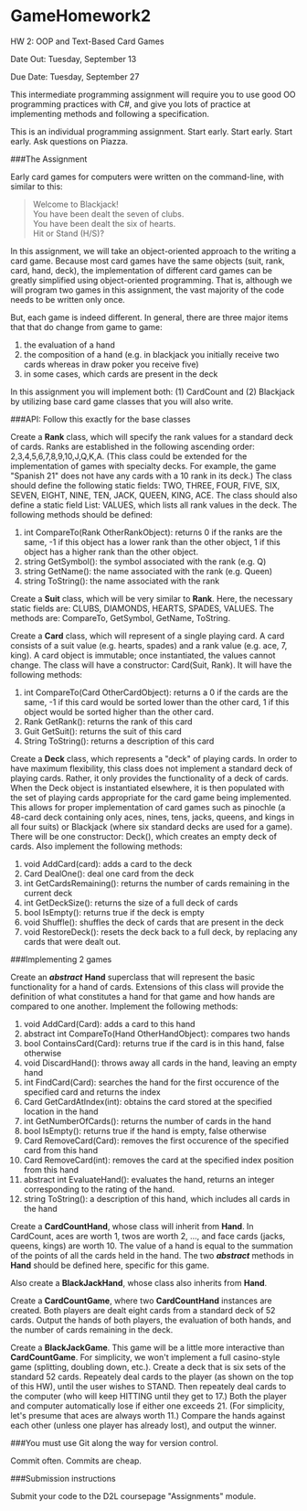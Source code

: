 # GameHomework2

HW 2: OOP and Text-Based Card Games

Date Out: Tuesday, September 13

Due Date: Tuesday, September 27

This intermediate programming assignment will require you to use good OO programming practices with C#, and give you lots of practice at implementing methods and following a specification.

This is an individual programming assignment. Start early. Start early. Start early. Ask questions on Piazza.

###The Assignment

Early card games for computers were written on the command-line, with similar to this:

>Welcome to Blackjack!<br>
You have been dealt the seven of clubs.<br>
You have been dealt the six of hearts.<br>
Hit or Stand (H/S)?

In this assignment, we will take an object-oriented approach to the writing a card game. Because most card games have the same objects (suit, rank, card, hand, deck), the implementation of different card games can be greatly simplified using object-oriented programming. That is, although we will program two games in this assignment, the vast majority of the code needs to be written only once.

But, each game is indeed different. In general, there are three major items that that do change from game to game:

1. the evaluation of a hand
2. the composition of a hand (e.g. in blackjack you initially receive two cards whereas in draw poker you receive five)
3. in some cases, which cards are present in the deck

In this assignment you will implement both: (1) CardCount and (2) Blackjack by utilizing base card game classes that you will also write.

###API: Follow this exactly for the base classes

Create a <b>Rank</b> class, which will specify the rank values for a standard deck of cards. Ranks are established in the following ascending order: 2,3,4,5,6,7,8,9,10,J,Q,K,A. (This class could be extended for the implementation of games with specialty decks. For example, the game "Spanish 21" does not have any cards with a 10 rank in its deck.) The class should define the following static fields: TWO, THREE, FOUR, FIVE, SIX, SEVEN, EIGHT, NINE, TEN, JACK, QUEEN, KING, ACE. The class should also define a static field List<Rank>: VALUES, which lists all rank values in the deck. The following methods should be defined:

1. int CompareTo(Rank OtherRankObject): returns 0 if the ranks are the same, -1 if this object has a lower rank than the other object, 1 if this object has a higher rank than the other object.
2. string GetSymbol(): the symbol associated with the rank (e.g. Q)
3. string GetName(): the name associated with the rank (e.g. Queen)
4. string ToString(): the name associated with the rank

Create a <b>Suit</b> class, which will be very similar to <b>Rank</b>. Here, the necessary static fields are: CLUBS, DIAMONDS, HEARTS, SPADES, VALUES. The methods are: CompareTo, GetSymbol, GetName, ToString.

Create a <b>Card</b> class, which will represent of a single playing card. A card consists of a suit value (e.g. hearts, spades) and a rank value (e.g. ace, 7, king). A card object is immutable; once instantiated, the values cannot change. The class will have a constructor: Card(Suit, Rank). It will have the following methods:

1. int CompareTo(Card OtherCardObject): returns a 0 if the cards are the same, -1 if this card would be sorted lower than the other card, 1 if this object would be sorted higher than the other card.
2. Rank GetRank(): returns the rank of this card
3. Guit GetSuit(): returns the suit of this card
4. String ToString(): returns a description of this card

Create a <b>Deck</b> class, which represents a "deck" of playing cards. In order to have maximum flexibility, this class does not implement a standard deck of playing cards. Rather, it only provides the functionality of a deck of cards. When the Deck object is instantiated elsewhere, it is then populated with the set of playing cards appropriate for the card game being implemented. This allows for proper implementation of card games such as pinochle (a 48-card deck containing only aces, nines, tens, jacks, queens, and kings in all four suits) or Blackjack (where six standard decks are used for a game). There will be one constructor: Deck(), which creates an empty deck of cards. Also implement the following methods:

1. void AddCard(card): adds a card to the deck
2. Card DealOne(): deal one card from the deck
3. int GetCardsRemaining(): returns the number of cards remaining in the current deck
4. int GetDeckSize(): returns the size of a full deck of cards
5. bool IsEmpty(): returns true if the deck is empty
6. void Shuffle(): shuffles the deck of cards that are present in the deck
7. void RestoreDeck(): resets the deck back to a full deck, by replacing any cards that were dealt out.

###Implementing 2 games

Create an <b><i>abstract</b></i> <b>Hand</b> superclass that will represent the basic functionality for a hand of cards. Extensions of this class will provide the definition of what constitutes a hand for that game and how hands are compared to one another. Implement the following methods:

1. void AddCard(Card): adds a card to this hand
2. abstract int CompareTo(Hand OtherHandObject): compares two hands
3. bool ContainsCard(Card): returns true if the card is in this hand, false otherwise
4. void DiscardHand(): throws away all cards in the hand, leaving an empty hand
5. int FindCard(Card): searches the hand for the first occurence of the specified card and returns the index
6. Card GetCardAtIndex(int): obtains the card stored at the specified location in the hand
7. int GetNumberOfCards(): returns the number of cards in the hand
8. bool IsEmpty(): returns true if the hand is empty, false otherwise
9. Card RemoveCard(Card): removes the first occurence of the specified card from this hand
10. Card RemoveCard(int): removes the card at the specified index position from this hand
11. abstract int EvaluateHand(): evaluates the hand, returns an integer corresponding to the rating of the hand.
12. string ToString(): a description of this hand, which includes all cards in the hand

Create a <b>CardCountHand</b>, whose class will inherit from <b>Hand</b>. In CardCount, aces are worth 1, twos are worth 2, ..., and face cards (jacks, queens, kings) are worth 10. The value of a hand is equal to the summation of the points of all the cards held in the hand. The two <b><i>abstract</b></i> methods in <b>Hand</b> should be defined here, specific for this game.

Also create a <b>BlackJackHand</b>, whose class also inherits from <b>Hand</b>.

Create a <b>CardCountGame</b>, where two <b>CardCountHand</b> instances are created. Both players are dealt eight cards from a standard deck of 52 cards. Output the hands of both players, the evaluation of both hands, and the number of cards remaining in the deck.

Create a <b>BlackJackGame</b>. This game will be a little more interactive than <b>CardCountGame</b>. For simplicity, we won't implement a full casino-style game (splitting, doubling down, etc.). Create a deck that is six sets of the standard 52 cards. Repeately deal cards to the player (as shown on the top of this HW), until the user wishes to STAND. Then repeately deal cards to the computer (who will keep HITTING until they get to 17.) Both the player and computer automatically lose if either one exceeds 21. (For simplicity, let's presume that aces are always worth 11.) Compare the hands against each other (unless one player has already lost), and output the winner.

###You must use Git along the way for version control.

Commit often. Commits are cheap.

###Submission instructions

Submit your code to the D2L coursepage "Assignments" module.
